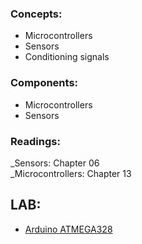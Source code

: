 ### Concepts:
- Microcontrollers
- Sensors
- Conditioning signals
                     
### Components:
- Microcontrollers
- Sensors    

### Readings:
_Sensors: Chapter 06    
_Microcontrollers: Chapter 13          

## LAB:
- [Arduino ATMEGA328](LAB-ATMEGA328)   